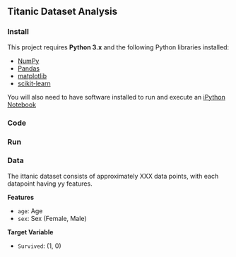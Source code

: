 ## Titanic Dataset Analysis

### Install

This project requires **Python 3.x** and the following Python libraries installed:

- [NumPy](http://www.numpy.org/)
- [Pandas](http://pandas.pydata.org)
- [matplotlib](http://matplotlib.org/)
- [scikit-learn](http://scikit-learn.org/stable/)

You will also need to have software installed to run and execute an [iPython Notebook](http://ipython.org/notebook.html)

### Code

### Run

### Data

The ittanic  dataset consists of approximately XXX data points, with each datapoint having yy features. 

**Features**
- `age`: Age
- `sex`: Sex (Female, Male)

**Target Variable**
- `Survived`: (1, 0)
